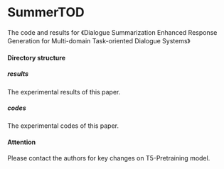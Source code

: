 # SummerTOD

The code and results for 《Dialogue Summarization Enhanced Response Generation for Multi-domain Task-oriented Dialogue Systems》

#### Directory structure

##### results

The experimental results of this paper.

##### codes

The experimental codes of this paper.

#### Attention

Please contact the authors for key changes on T5-Pretraining model.